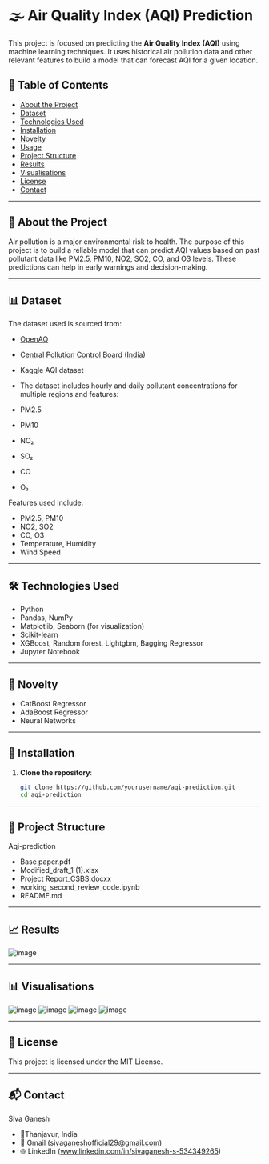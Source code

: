 # 🌫️ Air Quality Index (AQI) Prediction

This project is focused on predicting the **Air Quality Index (AQI)** using machine learning techniques. It uses historical air pollution data and other relevant features to build a model that can forecast AQI for a given location.

## 📌 Table of Contents

- [About the Project](#about-the-project)
- [Dataset](#dataset)
- [Technologies Used](#technologies-used)
- [Installation](#installation)
- [Novelty](#novelty)
- [Usage](#usage)
- [Project Structure](#project-structure)
- [Results](#results)
- [Visualisations](#Visualisations)
- [License](#license)
- [Contact](#contact)

---

## 🧠 About the Project

Air pollution is a major environmental risk to health. The purpose of this project is to build a reliable model that can predict AQI values based on past pollutant data like PM2.5, PM10, NO2, SO2, CO, and O3 levels. These predictions can help in early warnings and decision-making.

---

## 📊 Dataset

The dataset used is sourced from:

- [OpenAQ](https://openaq.org/)
- [Central Pollution Control Board (India)](https://cpcb.nic.in/)
- Kaggle AQI dataset
- The dataset includes hourly and daily pollutant concentrations for multiple regions and features:

- PM2.5
- PM10
- NO₂
- SO₂
- CO
- O₃

Features used include:
- PM2.5, PM10
- NO2, SO2
- CO, O3
- Temperature, Humidity
- Wind Speed

---

## 🛠️ Technologies Used

- Python
- Pandas, NumPy
- Matplotlib, Seaborn (for visualization)
- Scikit-learn
- XGBoost, Random forest, Lightgbm, Bagging Regressor
- Jupyter Notebook

---
## 📖 Novelty 

- CatBoost Regressor
- AdaBoost Regressor
- Neural Networks

---
## 🧩 Installation

1. **Clone the repository**:
   ```bash
   git clone https://github.com/yourusername/aqi-prediction.git
   cd aqi-prediction
   
---
## 📁 Project Structure

Aqi-prediction

- Base paper.pdf
- Modified_draft_1 (1).xlsx
- Project Report_CSBS.docxx
- working_second_review_code.ipynb
- README.md

---
## 📈 Results
![image](https://github.com/user-attachments/assets/7e998568-3053-4422-9ac0-76ccce76d2f1)

---
## 📊 Visualisations
![image](https://github.com/user-attachments/assets/e17839eb-018a-4ec8-8c26-224e4e4d56be)
![image](https://github.com/user-attachments/assets/9d6ba2e8-5f27-43fd-9fb8-890c24aa87e8)
![image](https://github.com/user-attachments/assets/6caceb16-a5a5-4bd5-864f-5c2bcc71e1ac)
![image](https://github.com/user-attachments/assets/03dc4f3f-5559-4980-a0a8-97f45c8d1ded)


---
## 📜 License

This project is licensed under the MIT License.

---
## 📬 Contact

Siva Ganesh
- 📍Thanjavur, India
- 📧 Gmail (sivaganeshofficial29@gmail.com)
- 🌐 LinkedIn (www.linkedin.com/in/sivaganesh-s-534349265)






